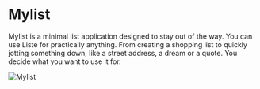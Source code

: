 # Mylist
Mylist is a minimal list application designed to stay out of the way. You can use Liste for practically anything. From creating a shopping list to quickly jotting something down, like a street address, a dream or a quote. You decide what you want to use it for.


![Mylist](https://raw.githubusercontent.com/digiberk/liste/master/screenshots/mylist1.png)